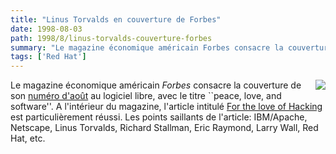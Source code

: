 ```yaml
---
title: "Linus Torvalds en couverture de Forbes"
date: 1998-08-03
path: 1998/8/linus-torvalds-couverture-forbes
summary: "Le magazine économique américain Forbes consacre la couverture de son numéro d'août au logiciel libre, avec le titre ``peace, love, and software''."
tags: ['Red Hat']
---
```


<P>
<IMG ALIGN="right" SRC="http://www.forbes.com/Forbes/98/0810/gifs/coversm.jpg"> Le magazine économique américain
<EM>Forbes</EM> consacre la couverture de son <A HREF="http://www.forbes.com/Forbes/98/0810/">numéro
d'août</A> au logiciel libre, avec le titre ``peace, love,
and software''. A l'intérieur du magazine, l'article intitulé <A HREF="http://www.forbes.com/forbes/98/0810/6209094a.htm">For the love
of Hacking</A> est particulièrement réussi. Les points saillants de
l'article: IBM/Apache, Netscape, Linus Torvalds, Richard Stallman,
Eric Raymond, Larry Wall, Red Hat, etc.
</P>


